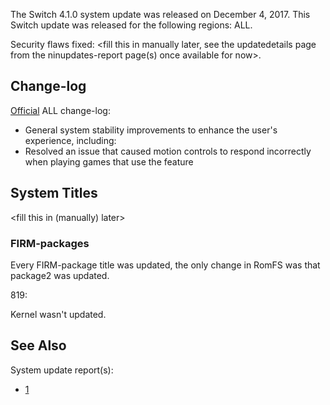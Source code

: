 The Switch 4.1.0 system update was released on December 4, 2017. This
Switch update was released for the following regions: ALL.

Security flaws fixed: \<fill this in manually later, see the
updatedetails page from the ninupdates-report page(s) once available for
now\>.

## Change-log

[Official](http://en-americas-support.nintendo.com/app/answers/detail/a_id/22525/p/897)
ALL change-log:

  - General system stability improvements to enhance the user's
    experience, including:
  - Resolved an issue that caused motion controls to respond incorrectly
    when playing games that use the feature

## System Titles

\<fill this in (manually) later\>

### FIRM-packages

Every FIRM-package title was updated, the only change in RomFS was that
package2 was updated.

819:

Kernel wasn't updated.

## See Also

System update
    report(s):

  - [1](https://yls8.mtheall.com/ninupdates/reports.php?date=12-04-17_07-05-12&sys=hac)
